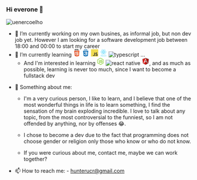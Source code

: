 <h3>Hi everone 👋</h3>

<p align="left"> <img src="https://komarev.com/ghpvc/?username=uenercoelho" alt="uenercoelho" /> </p>

- 🔭 I’m currently working on my own busines, as informal job, but non dev job yet. However I am looking for a software        development job between 18:00 and 00:00 to start my career
- 🌱 I’m currently learning <img src="https://raw.githubusercontent.com/devicons/devicon/master/icons/html5/html5-original-wordmark.svg" alt="html5"  width="20" height="20"/> <img src="https://raw.githubusercontent.com/devicons/devicon/master/icons/css3/css3-plain-wordmark.svg" alt="css3"  width="20" height="20"/> <img src="https://raw.githubusercontent.com/devicons/devicon/master/icons/javascript/javascript-original.svg" alt="javascript" width="20" height="20"/> <img src="https://raw.githubusercontent.com/devicons/devicon/master/icons/react/react-original-wordmark.svg" alt="react" width="20" height="20"/> <img src="https://raw.githubusercontent.com/tomchen/stack-icons/master/logos/typescript-icon.svg" alt="typescript" width="20" height="20"/>
...
   - And I'm interested in learning <img src="https://raw.githubusercontent.com/devicons/devicon/master/icons/nodejs/nodejs-original.svg" alt="nodejs" width="20" height="20"/> <img src="https://vectorified.com/images/icon-react-native-24.png" alt="react native" width="20" height="20"/> <img src="https://raw.githubusercontent.com/devicons/devicon/master/icons/angularjs/angularjs-original.svg" alt="angular" width="20" height="20"/>, and as much as possible, learning       is never too much, since I want to become a fullstack dev
<!-- - 👯 I’m looking to collaborate on ... 
- 🤔 I’m looking for help with ... -->
- 💬 Something about me:
    - I'm a very curious person, I like to learn, and I believe that one of the most wonderful things in life is to learn         something, I find the sensation of my brain exploding incredible. I love to talk about any topic, from the most               controversial to the funniest, so I am not offended by anything, nor by offenses :joy:.

    - I chose to become a dev due to the fact that programming does not choose gender or religion only those who know or who       do not know.

    - If you were curious about me, contact me, maybe we can work together?
- 📫 How to reach me:
      - hunterucr@gmail.com
